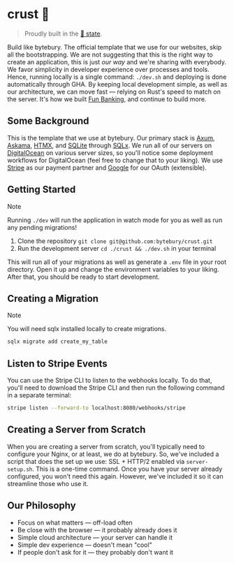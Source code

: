 # crust 🍕

> Proudly built in the [🍕 state](https://portal.ct.gov/).

Build like bytebury. The official template that we use for our websites, skip
all the bootstrapping. We are not suggesting that this is
the right way to create an application, this is just _our way_ and we're sharing
with everybody. We favor simplicity in developer
experience over processes and tools. Hence, running locally is a single command:
`./dev.sh` and deploying is done automatically through
GHA. By keeping local development simple, as well as our architecture, we can
move fast &mdash; relying on Rust's speed to match on the
server. It's how we built [Fun Banking](https://fun-banking.com),
and continue to build more.

## Some Background

This is the template that we use at bytebury. Our primary stack is [Axum](https://github.com/tokio-rs/axum),
[Askama](https://github.com/askama-rs/askama),
[HTMX](https://github.com/bigskysoftware/htmx), and [SQLite](https://sqlite.org/)
through [SQLx](https://github.com/launchbadge/sqlx). We run all of our servers
on [DigitalOcean](https://www.digitalocean.com/) on
various server sizes, so you'll notice some deployment workflows for
DigitalOcean (feel free to change that to your liking).
We use [Stripe](https://stripe.com) as our payment partner and
[Google](https://google.com) for our OAuth (extensible).

## Getting Started

> [!NOTE]
> Running `./dev` will run the application in watch mode for you as well as run
> any pending migrations!

1. Clone the repository `git clone git@github.com:bytebury/crust.git`
2. Run the development server `cd ./crust && ./dev.sh` in your terminal

This will run all of your migrations as well as generate a `.env` file in your
root directory. Open it up and change the environment variables to your liking.
After that, you should be ready to start development.

## Creating a Migration

> [!NOTE]
> You will need sqlx installed locally to create migrations.

```sh
sqlx migrate add create_my_table
```

## Listen to Stripe Events

You can use the Stripe CLI to listen to the webhooks locally. To do that,
you'll need to download the Stripe CLI and then run the following
command in a separate terminal:

```sh
stripe listen --forward-to localhost:8080/webhooks/stripe
```

## Creating a Server from Scratch

When you are creating a server from scratch, you'll typically need to configure
your Nginx, or at least, we do at bytebury. So, we've included a script that
does the set up we use: SSL + HTTP/2 enabled via `server-setup.sh`. This is
a one-time command. Once you have your server already configured, you won't
need this again. However, we've included it so it can streamline those who use
it.

## Our Philosophy

- Focus on what matters &mdash; off-load often
- Be close with the browser &mdash; it probably already does it
- Simple cloud architecture &mdash; your server can handle it
- Simple dev experience &mdash; doesn't mean "cool"
- If people don't ask for it &mdash; they probably don't want it
